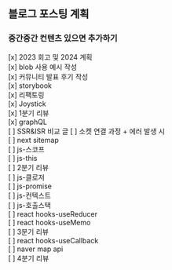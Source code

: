 ## 블로그 포스팅 계획

### 중간중간 컨텐츠 있으면 추가하기

[x] 2023 회고 및 2024 계획   
[x] blob 사용 예시 작성     
[x] 커뮤니티 발표 후기 작성     
[x] storybook     
[x] 리팩토링   
[x] Joystick    
[x] 1분기 리뷰    
[x] graphQL    
[ ] SSR&ISR 비교 글
[ ] 소켓 연결 과정 + 에러 발생 시     
[ ] next sitemap    
[ ] js-스코프    
[ ] js-this     
[ ] 2분기 리뷰     
[ ] js-클로저    
[ ] js-promise    
[ ] js-컨텍스트    
[ ] js-호출스택      
[ ] react hooks-useReducer    
[ ] react hooks-useMemo    
[ ] 3분기 리뷰    
[ ] react hooks-useCallback     
[ ] naver map api    
[ ] 4분기 리뷰    
